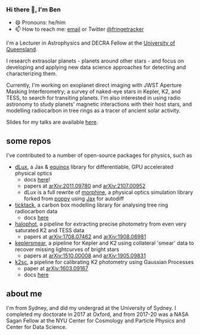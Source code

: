### Hi there 👋, I'm Ben
- 😄 Pronouns: he/him
- 📫 How to reach me: [email](b.pope@uq.edu.au) or Twitter [@fringetracker](https://twitter.com/fringetracker)

I'm a Lecturer in Astrophysics and DECRA Fellow at the [University of Queensland](https://www.uq.edu.au/).

I research extrasolar planets - planets around other stars - and focus on developing and applying new data science approaches for detecting and characterizing them.

Currently, I'm working on exoplanet direct imaging with JWST Aperture Masking Interferometry; a survey of naked-eye stars in Kepler, K2, and TESS, to search for transiting planets. I'm also interested in using radio astronomy to study planets' magnetic interactions with their host stars, and modelling radiocarbon in tree rings as a tracer of ancient solar activity.

Slides for my talks are available [here](https://benjaminpope.github.io/talks).

## some repos 

I've contributed to a number of open-source packages for physics, such as 

- [dLux](https://github.com/LouisDesdoigts/dLux), a Jax & [equinox](https://github.com/patrick-kidger/equinox/) library for differentiable, GPU accelerated physical optics
	- docs [here](https://louisdesdoigts.github.io/dLux)!
	- papers at [arXiv:2011.09780](https://arxiv.org/abs/2011.09780) and [arXiv:2107.00952](https://arxiv.org/abs/2107.00952)
	- dLux is a full rewrite of [morphine](https://github.com/benjaminpope/morphine), a physical optics simulation library forked from [poppy](https://github.com/mperrin/poppy) using [Jax](https://github.com/google/jax) for autodiff
- [ticktack](https://github.com/SharmaLlama/ticktack/), a carbon box modelling library for analysing tree ring radiocarbon data
    - docs [here](https://sharmallama.github.io/ticktack/)
- [halophot](https://github.com/hvidy/halophot), a pipeline for extracting precise photometry from even very saturated K2 and TESS data
    - papers at [arXiv:1708.07462](https://arxiv.org/abs/1708.07462) and [arXiv:1908.06981](https://arxiv.org/abs/1908.06981)
- [keplersmear](https://github.com/benjaminpope/keplersmear), a pipeline for Kepler and K2 using collateral 'smear' data to recover missing lightcurves of bright stars
    - papers at [arXiv:1510.00008](https://arxiv.org/abs/1510.00008) and [arXiv:1905.09831](https://arxiv.org/abs/1905.09831)
- [k2sc](https://github.com/OxES/k2sc), a pipeline for calibrating K2 photometry using Gaussian Processes
    - paper at [arXiv:1603.09167](https://arxiv.org/abs/1603.09167)
    - docs [here](https://oxes.github.io/k2sc/)

## about me

I'm from Sydney, and did my undergrad at the University of Sydney. I completed my doctorate in 2017 at Oxford, and from 2017-20 was a NASA Sagan Fellow at the NYU Center for Cosmology and Particle Physics and Center for Data Science. 



<!--
**benjaminpope/benjaminpope** is a ✨ _special_ ✨ repository because its `README.md` (this file) appears on your GitHub profile.

Here are some ideas to get you started:

- 🔭 I’m currently working on ...
- 🌱 I’m currently learning ...
- 👯 I’m looking to collaborate on ...
- 🤔 I’m looking for help with ...
- 💬 Ask me about ...
- ⚡ Fun fact: ...
-->

